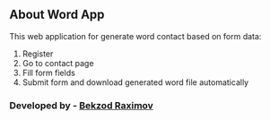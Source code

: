 ## About Word App

This web application for generate word contact based on form data:

1. Register
2. Go to contact page
3. Fill form fields
4. Submit form and download generated word file automatically

### Developed by  - **[Bekzod Raximov](https://t.me/bekzod0500)**
